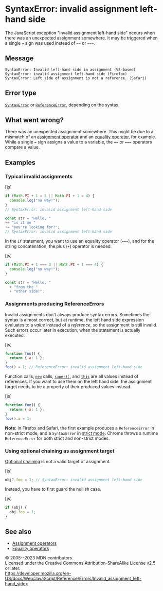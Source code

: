 SyntaxError: invalid assignment left-hand side
==============================================

 
The JavaScript exception \"invalid assignment left-hand side\" occurs
when there was an unexpected assignment somewhere. It may be triggered
when a single `=` sign was used instead of `==` or `===`.


 
Message
-------

 
```text
SyntaxError: Invalid left-hand side in assignment (V8-based)
SyntaxError: invalid assignment left-hand side (Firefox)
SyntaxError: Left side of assignment is not a reference. (Safari)
```



 
Error type 
----------

 
[`SyntaxError`](../global_objects/syntaxerror) or
[`ReferenceError`](../global_objects/referenceerror), depending on the
syntax.



 
What went wrong? 
----------------

 
There was an unexpected assignment somewhere. This might be due to a
mismatch of an [assignment
operator](https://developer.mozilla.org/en-US/docs/Web/JavaScript/Reference/Operators#assignment_operators)
and an [equality
operator](https://developer.mozilla.org/en-US/docs/Web/JavaScript/Reference/Operators#equality_operators),
for example. While a single `=` sign assigns a value to a variable, the
`==` or `===` operators compare a value.



 
Examples
--------


 
### Typical invalid assignments 

 
 
 
[js]


```js
if (Math.PI + 1 = 3 || Math.PI + 1 = 4) {
  console.log("no way!");
}
// SyntaxError: invalid assignment left-hand side

const str = "Hello, "
+= "is it me "
+= "you're looking for?";
// SyntaxError: invalid assignment left-hand side
```


In the `if` statement, you want to use an equality operator (`===`), and
for the string concatenation, the plus (`+`) operator is needed.

 
 
[js]


```js
if (Math.PI + 1 === 3 || Math.PI + 1 === 4) {
  console.log("no way!");
}

const str = "Hello, "
  + "from the "
  + "other side!";
```




 
### Assignments producing ReferenceErrors 

 
Invalid assignments don\'t always produce syntax errors. Sometimes the
syntax is almost correct, but at runtime, the left hand side expression
evaluates to a *value* instead of a *reference*, so the assignment is
still invalid. Such errors occur later in execution, when the statement
is actually executed.

 
 
[js]


```js
function foo() {
  return { a: 1 };
}
foo() = 1; // ReferenceError: invalid assignment left-hand side
```


Function calls, [`new`](../operators/new) calls,
[`super()`](../operators/super), and [`this`](../operators/this) are all
values instead of references. If you want to use them on the left hand
side, the assignment target needs to be a property of their produced
values instead.

 
 
[js]


```js
function foo() {
  return { a: 1 };
}
foo().a = 1;
```


 
**Note:** In Firefox and Safari, the first example produces a
`ReferenceError` in non-strict mode, and a `SyntaxError` in [strict
mode](../strict_mode). Chrome throws a runtime `ReferenceError` for both
strict and non-strict modes.




 
### Using optional chaining as assignment target 

 
[Optional chaining](../operators/optional_chaining) is not a valid
target of assignment.

 
 
[js]


```js
obj?.foo = 1; // SyntaxError: invalid assignment left-hand side
```


Instead, you have to first guard the nullish case.

 
 
[js]


```js
if (obj) {
  obj.foo = 1;
}
```




 
See also 
--------

 
-   [Assignment
    operators](https://developer.mozilla.org/en-US/docs/Web/JavaScript/Reference/Operators#assignment_operators)
-   [Equality
    operators](https://developer.mozilla.org/en-US/docs/Web/JavaScript/Reference/Operators#equality_operators)



 
© 2005--2023 MDN contributors.\
Licensed under the Creative Commons Attribution-ShareAlike License v2.5
or later.\
https://developer.mozilla.org/en-US/docs/Web/JavaScript/Reference/Errors/Invalid_assignment_left-hand_side>

